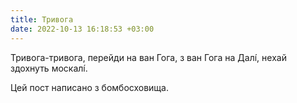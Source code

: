 ```yaml
---
title: Тривога
date: 2022-10-13 16:18:53 +03:00
---
```


Тривога-тривога, перейди на ван Гога, з ван Гога на Далі́, нехай здохнуть москалі́.

Цей пост написано з бомбосховища.

